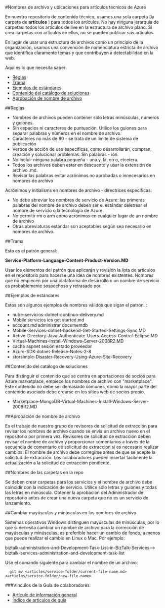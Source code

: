 <properties title="" pageTitle="Nombres de archivo y ubicaciones para artículos técnicos de Azure" description="Explica la estructura de archivo para los artículos y las convenciones de nomenclatura que debería seguir al crear un nuevo artículo." metaKeywords="" services="" solutions="" documentationCenter="" authors="tysonn" videoId="" scriptId="" manager="required" />

<tags ms.service="contributor-guide" ms.devlang="" ms.topic="article" ms.tgt_pltfrm="" ms.workload="" ms.date="03/14/2016" ms.author="tysonn" />

#<a name="file-names-and-locations-for-azure-technical-articles"></a>Nombres de archivo y ubicaciones para artículos técnicos de Azure

En nuestro repositorio de contenido técnico, usamos una sola carpeta (la carpeta de **artículos** ) para todos los artículos. No hay ninguna jerarquía de carpetas: todos los artículos de live en la estructura de archivo plano. Si crea carpetas con artículos en ellos, no se pueden publicar sus artículos.

En lugar de usar una estructura de archivos como un principio de la organización, usamos una convención de nomenclatura estricta de archivo que identifica claramente temas y que contribuyen a detectabilidad en la web.

Aquí es lo que necesita saber:

+ [Reglas]
+ [Trama]
+ [Ejemplos de estándares]
+ [Contenido del catálogo de soluciones]
+ [Aprobación de nombre de archivo]

##<a name="rules"></a>Reglas

- Nombres de archivos pueden contener sólo letras minúsculas, números y guiones. 
- Sin espacios ni caracteres de puntuación. Utilice los guiones para separar palabras y números en el nombre de archivo.
- Caracteres no más de 80 - se trata de un límite de sistema de publicación
- Verbos de acción de uso específicas, como desarrollarán, compran, creación y solucionar problemas. Sin palabras - ión.
- No incluir ninguna palabra pequeña - una y, la, en o, etcetera.
- Todos los archivos deben estar en descuento y usar la extensión de archivo .md.
- Revisar las palabras evitar acrónimos no aprobadas o innecesarios en nombres de archivo

Acrónimos y initialisms en nombres de archivo - directrices específicas:

- No debe abreviar los nombres de servicio de Azure: las primeras palabras del nombre de archivo deben ser el estándar deletrear el nombre de servicio o la tecnología de Azure. 
-   No permitir rm o arm como acrónimos en cualquier lugar de un nombre de archivo
- Otras abreviaturas estándar son aceptables según sea necesario en nombres de archivo. 

##<a name="pattern"></a>Trama

Esto es el patrón general:

 **Service-Platform-Language-Content-Product-Version.MD**

Usar los elementos del patrón que aplicarán y revisión la lista de artículos en el repositorio para hacerse una idea de nombres existentes. Nombres que no empiecen por una plataforma de desarrollo o un nombre de servicio es probablemente sospechoso y retrasado por.

##<a name="standard-examples"></a>Ejemplos de estándares

Estos son algunos ejemplos de nombres válidos que sigan el patrón. :

- nube-servicios-dotnet-continuo-delivery.md
- Mobile servicios ios get started.md
- account.md administrar documentdb
- Mobile-Services-dotnet-backend-Get-Started-Settings-Sync.MD
- Active-Directory-Java-Authenticate-Users-Access-Control-Eclipse.MD
- Virtual-Machines-Install-Windows-Server-2008R2.MD
- caché aspnet sesión estado proveedor
- Azure-SDK-dotnet-Release-Notes-2-8
- storsimple-Disaster-Recovery-Using-Azure-Site-Recovery

##<a name="marketplace-content"></a>Contenido del catálogo de soluciones

Para distinguir el contenido que se centra en aportaciones de socios para Azure marketplace, empiece los nombres de archivo con "marketplace". Este contenido no debe ser demasiado comunes, como la mayor parte del contenido asociado debe crearse en los sitios web de socios propio.

- Marketplace-MongoDB-Virtual-Machines-Install-Windows-Server-2008R2.MD

##<a name="file-name-approval"></a>Aprobación de nombre de archivo

Es el trabajo de nuestro grupo de revisores de solicitud de extracción para revisar los nombres de archivo cuando se envía un archivo nuevo en el repositorio por primera vez. Revisores de solicitud de extracción deben revisar el nombre de archivo y proporcionar comentarios a través de la secuencia de comentario de solicitud de extracción si es necesario realizar cambios. El nombre de archivo debe corregirse antes de que se acepte la solicitud de extracción. Los colaboradores pueden insertar fácilmente la actualización a la solicitud de extracción pendiente.

##<a name="folder-names-in-the-repo"></a>Nombres de las carpetas en la repo

Se deben crear carpetas para los servicios y el nombre de archivo debe coincidir con la indicación de servicio. Utilice sólo letras y guiones y todas las letras en minúscula. Obtener la aprobación del Administrador de repositorio antes de crear una nueva carpeta que no es un servicio de lanzamiento.

##<a name="changing-case-in-file-names"></a>Cambiar mayúsculas y minúsculas en los nombres de archivo

Sistemas operativos Windows distinguen mayúsculas de minúsculas, por lo que si necesita cambiar un nombre de archivo para la corrección de mayúsculas y minúsculas, es preferible hacer un cambio de fondo, a menos que puede realizar el cambio en Linux o Mac. Por ejemplo:

  biztalk-administration-and-Development-Task-List-in-BizTalk-Services--> biztalk-services-administration-and-development-task-list

Use el comando siguiente para cambiar el nombre de un archivo:
```
  git mv <articles/service-folder/current-file-name.md> <articles/service-folder/new-file-name>
```

###<a name="contributors-guide-links"></a>Vínculos de la Guía de colaboradores

- [Artículo de información general](./../README.md)
- [Índice de artículos de guía](./contributor-guide-index.md)


<!--Anchors-->
[Reglas]: #rules
[Trama]: #pattern
[Ejemplos de estándares]: #standard-examples
[Contenido del catálogo de soluciones]: #marketplace-content
[Aprobación de nombre de archivo]: #file-name-approval
